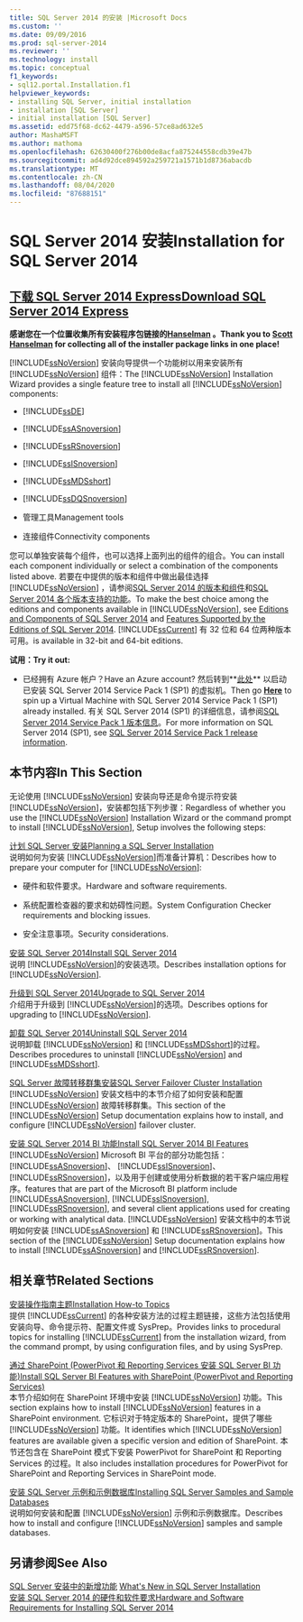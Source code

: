 ```yaml
---
title: SQL Server 2014 的安装 |Microsoft Docs
ms.custom: ''
ms.date: 09/09/2016
ms.prod: sql-server-2014
ms.reviewer: ''
ms.technology: install
ms.topic: conceptual
f1_keywords:
- sql12.portal.Installation.f1
helpviewer_keywords:
- installing SQL Server, initial installation
- installation [SQL Server]
- initial installation [SQL Server]
ms.assetid: edd75f68-dc62-4479-a596-57ce8ad632e5
author: MashaMSFT
ms.author: mathoma
ms.openlocfilehash: 62630400f276b00de8acfa875244558cdb39e47b
ms.sourcegitcommit: ad4d92dce894592a259721a1571b1d8736abacdb
ms.translationtype: MT
ms.contentlocale: zh-CN
ms.lasthandoff: 08/04/2020
ms.locfileid: "87688151"
---
```

# <a name="installation-for-sql-server-2014"></a><span data-ttu-id="e7ff7-102">SQL Server 2014 安装</span><span class="sxs-lookup"><span data-stu-id="e7ff7-102">Installation for SQL Server 2014</span></span>
 ## <a name="download-sql-server-2014-express"></a>[<span data-ttu-id="e7ff7-103">下载 SQL Server 2014 Express</span><span class="sxs-lookup"><span data-stu-id="e7ff7-103">Download SQL Server 2014 Express</span></span>](http://www.hanselman.com/blog/DownloadSQLServerExpress.aspx)
  <span data-ttu-id="e7ff7-104">**感谢您在一个位置收集所有安装程序包链接的[Hanselman](http://www.hanselman.com/) 。**</span><span class="sxs-lookup"><span data-stu-id="e7ff7-104">**Thank you to [Scott Hanselman](http://www.hanselman.com/) for collecting all of the installer package links in one place!**</span></span>
  
  <span data-ttu-id="e7ff7-105">[!INCLUDE[ssNoVersion](../../includes/ssnoversion-md.md)] 安装向导提供一个功能树以用来安装所有 [!INCLUDE[ssNoVersion](../../includes/ssnoversion-md.md)] 组件：</span><span class="sxs-lookup"><span data-stu-id="e7ff7-105">The [!INCLUDE[ssNoVersion](../../includes/ssnoversion-md.md)] Installation Wizard provides a single feature tree to install all [!INCLUDE[ssNoVersion](../../includes/ssnoversion-md.md)] components:</span></span>  
  
-   [!INCLUDE[ssDE](../../includes/ssde-md.md)]  
  
-   [!INCLUDE[ssASnoversion](../../includes/ssasnoversion-md.md)]  
  
-   [!INCLUDE[ssRSnoversion](../../includes/ssrsnoversion-md.md)]  
  
-   [!INCLUDE[ssISnoversion](../../includes/ssisnoversion-md.md)]  
  
-   [!INCLUDE[ssMDSshort](../../includes/ssmdsshort-md.md)]  
  
-   [!INCLUDE[ssDQSnoversion](../../includes/ssdqsnoversion-md.md)]  
  
-   <span data-ttu-id="e7ff7-106">管理工具</span><span class="sxs-lookup"><span data-stu-id="e7ff7-106">Management tools</span></span>  
  
-   <span data-ttu-id="e7ff7-107">连接组件</span><span class="sxs-lookup"><span data-stu-id="e7ff7-107">Connectivity components</span></span>  
  
 <span data-ttu-id="e7ff7-108">您可以单独安装每个组件，也可以选择上面列出的组件的组合。</span><span class="sxs-lookup"><span data-stu-id="e7ff7-108">You can install each component individually or select a combination of the components listed above.</span></span> <span data-ttu-id="e7ff7-109">若要在中提供的版本和组件中做出最佳选择 [!INCLUDE[ssNoVersion](../../includes/ssnoversion-md.md)] ，请参阅[SQL Server 2014 的版本和组件](../../sql-server/editions-and-components-of-sql-server-2016.md)和[SQL Server 2014 各个版本支持的功能](../../getting-started/features-supported-by-the-editions-of-sql-server-2014.md)。</span><span class="sxs-lookup"><span data-stu-id="e7ff7-109">To make the best choice among the editions and components available in [!INCLUDE[ssNoVersion](../../includes/ssnoversion-md.md)], see [Editions and Components of SQL Server 2014](../../sql-server/editions-and-components-of-sql-server-2016.md) and [Features Supported by the Editions of SQL Server 2014](../../getting-started/features-supported-by-the-editions-of-sql-server-2014.md).</span></span> [!INCLUDE[ssCurrent](../../includes/sscurrent-md.md)] <span data-ttu-id="e7ff7-110">有 32 位和 64 位两种版本可用。</span><span class="sxs-lookup"><span data-stu-id="e7ff7-110">is available in 32-bit and 64-bit editions.</span></span>
 
 <span data-ttu-id="e7ff7-111">**试用：**</span><span class="sxs-lookup"><span data-stu-id="e7ff7-111">**Try it out:**</span></span>  
  
-   <span data-ttu-id="e7ff7-112">已经拥有 Azure 帐户？</span><span class="sxs-lookup"><span data-stu-id="e7ff7-112">Have an Azure account?</span></span>  <span data-ttu-id="e7ff7-113">然后转到**[此处](https://ms.portal.azure.com/?flight=1#create/Microsoft.SQLServer2016RTMEnterpriseWindowsServer2012R2)** 以启动已安装 SQL Server 2014 Service Pack 1 (SP1) 的虚拟机。</span><span class="sxs-lookup"><span data-stu-id="e7ff7-113">Then go **[Here](https://ms.portal.azure.com/?flight=1#create/Microsoft.SQLServer2016RTMEnterpriseWindowsServer2012R2)** to spin up a Virtual Machine with SQL Server 2014 Service Pack 1 (SP1) already installed.</span></span> <span data-ttu-id="e7ff7-114">有关 SQL Server 2014 (SP1) 的详细信息，请参阅[SQL Server 2014 Service Pack 1 版本信息](https://support.microsoft.com/kb/3058865)。</span><span class="sxs-lookup"><span data-stu-id="e7ff7-114">For more information on SQL Server 2014 (SP1), see [SQL Server 2014 Service Pack 1 release information](https://support.microsoft.com/kb/3058865).</span></span>  
  
## <a name="in-this-section"></a><span data-ttu-id="e7ff7-115">本节内容</span><span class="sxs-lookup"><span data-stu-id="e7ff7-115">In This Section</span></span>  
 <span data-ttu-id="e7ff7-116">无论使用 [!INCLUDE[ssNoVersion](../../includes/ssnoversion-md.md)] 安装向导还是命令提示符安装 [!INCLUDE[ssNoVersion](../../includes/ssnoversion-md.md)]，安装都包括下列步骤：</span><span class="sxs-lookup"><span data-stu-id="e7ff7-116">Regardless of whether you use the [!INCLUDE[ssNoVersion](../../includes/ssnoversion-md.md)] Installation Wizard or the command prompt to install [!INCLUDE[ssNoVersion](../../includes/ssnoversion-md.md)], Setup involves the following steps:</span></span>  
  
 [<span data-ttu-id="e7ff7-117">计划 SQL Server 安装</span><span class="sxs-lookup"><span data-stu-id="e7ff7-117">Planning a SQL Server Installation</span></span>](../../sql-server/install/planning-a-sql-server-installation.md)  
 <span data-ttu-id="e7ff7-118">说明如何为安装 [!INCLUDE[ssNoVersion](../../includes/ssnoversion-md.md)]而准备计算机：</span><span class="sxs-lookup"><span data-stu-id="e7ff7-118">Describes how to prepare your computer for [!INCLUDE[ssNoVersion](../../includes/ssnoversion-md.md)]:</span></span>  
  
-   <span data-ttu-id="e7ff7-119">硬件和软件要求。</span><span class="sxs-lookup"><span data-stu-id="e7ff7-119">Hardware and software requirements.</span></span>  
  
-   <span data-ttu-id="e7ff7-120">系统配置检查器的要求和妨碍性问题。</span><span class="sxs-lookup"><span data-stu-id="e7ff7-120">System Configuration Checker requirements and blocking issues.</span></span>  
  
-   <span data-ttu-id="e7ff7-121">安全注意事项。</span><span class="sxs-lookup"><span data-stu-id="e7ff7-121">Security considerations.</span></span>  
  
 [<span data-ttu-id="e7ff7-122">安装 SQL Server 2014</span><span class="sxs-lookup"><span data-stu-id="e7ff7-122">Install SQL Server 2014</span></span>](install-sql-server.md)  
 <span data-ttu-id="e7ff7-123">说明 [!INCLUDE[ssNoVersion](../../includes/ssnoversion-md.md)]的安装选项。</span><span class="sxs-lookup"><span data-stu-id="e7ff7-123">Describes installation options for [!INCLUDE[ssNoVersion](../../includes/ssnoversion-md.md)].</span></span>  
  
 [<span data-ttu-id="e7ff7-124">升级到 SQL Server 2014</span><span class="sxs-lookup"><span data-stu-id="e7ff7-124">Upgrade to SQL Server 2014</span></span>](upgrade-sql-server.md)  
 <span data-ttu-id="e7ff7-125">介绍用于升级到 [!INCLUDE[ssNoVersion](../../includes/ssnoversion-md.md)]的选项。</span><span class="sxs-lookup"><span data-stu-id="e7ff7-125">Describes options for upgrading to [!INCLUDE[ssNoVersion](../../includes/ssnoversion-md.md)].</span></span>  
  
 [<span data-ttu-id="e7ff7-126">卸载 SQL Server 2014</span><span class="sxs-lookup"><span data-stu-id="e7ff7-126">Uninstall SQL Server 2014</span></span>](../../sql-server/install/uninstall-sql-server.md)  
 <span data-ttu-id="e7ff7-127">说明卸载 [!INCLUDE[ssNoVersion](../../includes/ssnoversion-md.md)] 和 [!INCLUDE[ssMDSshort](../../includes/ssmdsshort-md.md)]的过程。</span><span class="sxs-lookup"><span data-stu-id="e7ff7-127">Describes procedures to uninstall [!INCLUDE[ssNoVersion](../../includes/ssnoversion-md.md)] and [!INCLUDE[ssMDSshort](../../includes/ssmdsshort-md.md)].</span></span>  
  
 [<span data-ttu-id="e7ff7-128">SQL Server 故障转移群集安装</span><span class="sxs-lookup"><span data-stu-id="e7ff7-128">SQL Server Failover Cluster Installation</span></span>](../../sql-server/failover-clusters/install/sql-server-failover-cluster-installation.md)  
 <span data-ttu-id="e7ff7-129">[!INCLUDE[ssNoVersion](../../includes/ssnoversion-md.md)] 安装文档中的本节介绍了如何安装和配置 [!INCLUDE[ssNoVersion](../../includes/ssnoversion-md.md)] 故障转移群集。</span><span class="sxs-lookup"><span data-stu-id="e7ff7-129">This section of the [!INCLUDE[ssNoVersion](../../includes/ssnoversion-md.md)] Setup documentation explains how to install, and configure [!INCLUDE[ssNoVersion](../../includes/ssnoversion-md.md)] failover cluster.</span></span>  
  
 [<span data-ttu-id="e7ff7-130">安装 SQL Server 2014 BI 功能</span><span class="sxs-lookup"><span data-stu-id="e7ff7-130">Install SQL Server 2014 BI Features</span></span>](../../sql-server/install/install-sql-server-business-intelligence-features.md)  
 [!INCLUDE[ssNoVersion](../../includes/ssnoversion-md.md)] <span data-ttu-id="e7ff7-131">Microsoft BI 平台的部分功能包括： [!INCLUDE[ssASnoversion](../../includes/ssasnoversion-md.md)]、 [!INCLUDE[ssISnoversion](../../includes/ssisnoversion-md.md)]、 [!INCLUDE[ssRSnoversion](../../includes/ssrsnoversion-md.md)]，以及用于创建或使用分析数据的若干客户端应用程序。</span><span class="sxs-lookup"><span data-stu-id="e7ff7-131">features that are part of the Microsoft BI platform include [!INCLUDE[ssASnoversion](../../includes/ssasnoversion-md.md)], [!INCLUDE[ssISnoversion](../../includes/ssisnoversion-md.md)], [!INCLUDE[ssRSnoversion](../../includes/ssrsnoversion-md.md)], and several client applications used for creating or working with analytical data.</span></span> <span data-ttu-id="e7ff7-132">[!INCLUDE[ssNoVersion](../../includes/ssnoversion-md.md)] 安装文档中的本节说明如何安装 [!INCLUDE[ssASnoversion](../../includes/ssasnoversion-md.md)] 和 [!INCLUDE[ssRSnoversion](../../includes/ssrsnoversion-md.md)]。</span><span class="sxs-lookup"><span data-stu-id="e7ff7-132">This section of the [!INCLUDE[ssNoVersion](../../includes/ssnoversion-md.md)] Setup documentation explains how to install [!INCLUDE[ssASnoversion](../../includes/ssasnoversion-md.md)] and [!INCLUDE[ssRSnoversion](../../includes/ssrsnoversion-md.md)].</span></span>  
  
## <a name="related-sections"></a><span data-ttu-id="e7ff7-133">相关章节</span><span class="sxs-lookup"><span data-stu-id="e7ff7-133">Related Sections</span></span>  
 [<span data-ttu-id="e7ff7-134">安装操作指南主题</span><span class="sxs-lookup"><span data-stu-id="e7ff7-134">Installation How-to Topics</span></span>](../../sql-server/install/installation-how-to-topics.md)  
 <span data-ttu-id="e7ff7-135">提供 [!INCLUDE[ssCurrent](../../includes/sscurrent-md.md)] 的各种安装方法的过程主题链接，这些方法包括使用安装向导、命令提示符、配置文件或 SysPrep。</span><span class="sxs-lookup"><span data-stu-id="e7ff7-135">Provides links to procedural topics for installing [!INCLUDE[ssCurrent](../../includes/sscurrent-md.md)] from the installation wizard, from the command prompt, by using configuration files, and by using SysPrep.</span></span>  
  
 [<span data-ttu-id="e7ff7-136">通过 SharePoint &#40;PowerPivot 和 Reporting Services 安装 SQL Server BI 功能&#41;</span><span class="sxs-lookup"><span data-stu-id="e7ff7-136">Install SQL Server BI Features with SharePoint &#40;PowerPivot and Reporting Services&#41;</span></span>](../../sql-server/install/install-sql-server-bi-features-sharepoint-powerpivot-reporting-services.md)  
 <span data-ttu-id="e7ff7-137">本节介绍如何在 SharePoint 环境中安装 [!INCLUDE[ssNoVersion](../../includes/ssnoversion-md.md)] 功能。</span><span class="sxs-lookup"><span data-stu-id="e7ff7-137">This section explains how to install [!INCLUDE[ssNoVersion](../../includes/ssnoversion-md.md)] features in a SharePoint environment.</span></span> <span data-ttu-id="e7ff7-138">它标识对于特定版本的 SharePoint，提供了哪些 [!INCLUDE[ssNoVersion](../../includes/ssnoversion-md.md)] 功能。</span><span class="sxs-lookup"><span data-stu-id="e7ff7-138">It identifies which [!INCLUDE[ssNoVersion](../../includes/ssnoversion-md.md)] features are available given a specific version and edition of SharePoint.</span></span> <span data-ttu-id="e7ff7-139">本节还包含在 SharePoint 模式下安装 PowerPivot for SharePoint 和 Reporting Services 的过程。</span><span class="sxs-lookup"><span data-stu-id="e7ff7-139">It also includes installation procedures for PowerPivot for SharePoint and Reporting Services in SharePoint mode.</span></span>  
  
 [<span data-ttu-id="e7ff7-140">安装 SQL Server 示例和示例数据库</span><span class="sxs-lookup"><span data-stu-id="e7ff7-140">Installing SQL Server Samples and Sample Databases</span></span>](https://sqlserversamples.codeplex.com/)  
 <span data-ttu-id="e7ff7-141">说明如何安装和配置 [!INCLUDE[ssNoVersion](../../includes/ssnoversion-md.md)] 示例和示例数据库。</span><span class="sxs-lookup"><span data-stu-id="e7ff7-141">Describes how to install and configure [!INCLUDE[ssNoVersion](../../includes/ssnoversion-md.md)] samples and sample databases.</span></span>  
  
## <a name="see-also"></a><span data-ttu-id="e7ff7-142">另请参阅</span><span class="sxs-lookup"><span data-stu-id="e7ff7-142">See Also</span></span>  
 <span data-ttu-id="e7ff7-143">[SQL Server 安装中的新增功能](../../sql-server/install/what-s-new-in-sql-server-installation.md) </span><span class="sxs-lookup"><span data-stu-id="e7ff7-143">[What's New in SQL Server Installation](../../sql-server/install/what-s-new-in-sql-server-installation.md) </span></span>  
 [<span data-ttu-id="e7ff7-144">安装 SQL Server 2014 的硬件和软件要求</span><span class="sxs-lookup"><span data-stu-id="e7ff7-144">Hardware and Software Requirements for Installing SQL Server 2014</span></span>](../../sql-server/install/hardware-and-software-requirements-for-installing-sql-server.md)  
  
